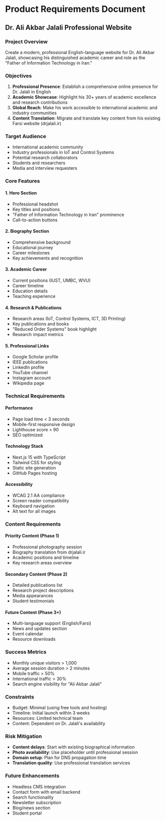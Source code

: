 # Product Requirements Document
## Dr. Ali Akbar Jalali Professional Website

### Project Overview
Create a modern, professional English-language website for Dr. Ali Akbar Jalali, showcasing his distinguished academic career and role as the "Father of Information Technology in Iran."

### Objectives
1. **Professional Presence**: Establish a comprehensive online presence for Dr. Jalali in English
2. **Academic Showcase**: Highlight his 30+ years of academic excellence and research contributions
3. **Global Reach**: Make his work accessible to international academic and industry communities
4. **Content Translation**: Migrate and translate key content from his existing Farsi website (drjalali.ir)

### Target Audience
- International academic community
- Industry professionals in IoT and Control Systems
- Potential research collaborators
- Students and researchers
- Media and interview requesters

### Core Features

#### 1. Hero Section
- Professional headshot
- Key titles and positions
- "Father of Information Technology in Iran" prominence
- Call-to-action buttons

#### 2. Biography Section
- Comprehensive background
- Educational journey
- Career milestones
- Key achievements and recognition

#### 3. Academic Career
- Current positions (IUST, UMBC, WVU)
- Career timeline
- Education details
- Teaching experience

#### 4. Research & Publications
- Research areas (IoT, Control Systems, ICT, 3D Printing)
- Key publications and books
- "Reduced Order Systems" book highlight
- Research impact metrics

#### 5. Professional Links
- Google Scholar profile
- IEEE publications
- LinkedIn profile
- YouTube channel
- Instagram account
- Wikipedia page

### Technical Requirements

#### Performance
- Page load time < 3 seconds
- Mobile-first responsive design
- Lighthouse score > 90
- SEO optimized

#### Technology Stack
- Next.js 15 with TypeScript
- Tailwind CSS for styling
- Static site generation
- GitHub Pages hosting

#### Accessibility
- WCAG 2.1 AA compliance
- Screen reader compatibility
- Keyboard navigation
- Alt text for all images

### Content Requirements

#### Priority Content (Phase 1)
- Professional photography session
- Biography translation from drjalali.ir
- Academic positions and timeline
- Key research areas overview

#### Secondary Content (Phase 2)  
- Detailed publications list
- Research project descriptions
- Media appearances
- Student testimonials

#### Future Content (Phase 3+)
- Multi-language support (English/Farsi)
- News and updates section
- Event calendar
- Resource downloads

### Success Metrics
- Monthly unique visitors > 1,000
- Average session duration > 2 minutes
- Mobile traffic > 50%
- International traffic > 30%
- Search engine visibility for "Ali Akbar Jalali"

### Constraints
- Budget: Minimal (using free tools and hosting)
- Timeline: Initial launch within 3 weeks
- Resources: Limited technical team
- Content: Dependent on Dr. Jalali's availability

### Risk Mitigation
- **Content delays**: Start with existing biographical information
- **Photo availability**: Use placeholder until professional session
- **Domain setup**: Plan for DNS propagation time
- **Translation quality**: Use professional translation services

### Future Enhancements
- Headless CMS integration
- Contact form with email backend
- Search functionality
- Newsletter subscription
- Blog/news section
- Student portal